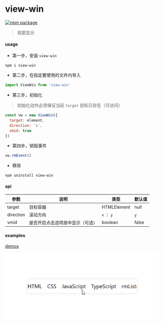 # view-win

<p align="start">
  <a href="https://www.npmjs.com/package/view-win"><img src="https://img.shields.io/npm/v/view-win.svg" alt="npm package"></a>
</p>

> 视窗显示

#### usage
- 第一步，安装 `view-win`
```shell
npm i view-win
```
- 第二步，在指定要使用的文件内导入
```js
import ViewWin from 'view-win'
```
- 第三步，初始化
> 初始化动作必须保证当前 `target` 目标已存在（可访问）
```js
const vw = new ViewWin({
  target: element,
  direction: 'x',
  vmid: true
})
```
- 第四步，销毁事件
```js
vw.rmEvent()
```

- 移除

```shell
npm uninstall view-win
```




#### api

| 参数      | 说明                             | 类型        | 默认值 |
| --------- | -------------------------------- | ----------- | ------ |
| target    | 目标容器                         | HTMLElement | null   |
| direction | 滚动方向                         | `x` ｜ `y`   | `y`    |
| vmid      | 是否开启点击选项居中显示（可选） | boolean     | false  |



#### examples

[demos](https://github.com/cgbin24/view-win/tree/master/examples)

![view-win-example](https://github.com/cgbin24/view-win/blob/master/assets/example.gif)
